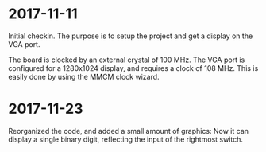 # 2017-11-11 
Initial checkin. The purpose is to setup the project and get a display on the
VGA port.

The board is clocked by an external crystal of 100 MHz. The VGA port is
configured for a 1280x1024 display, and requires a clock of 108 MHz. This is
easily done by using the MMCM clock wizard.

# 2017-11-23
Reorganized the code, and added a small amount of graphics: Now it can display
a single binary digit, reflecting the input of the rightmost switch.
